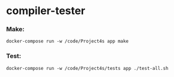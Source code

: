 # compiler-tester

### Make:
`docker-compose run -w /code/Project4s app make`

### Test:
`docker-compose run -w /code/Project4s/tests app ./test-all.sh`
